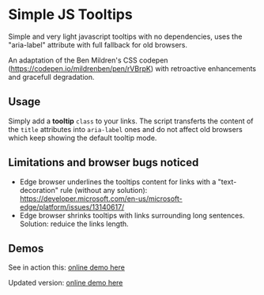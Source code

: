 # Simple JS Tooltips

Simple and very light javascript tooltips with no dependencies, uses the "aria-label" attribute with full fallback for old browsers.

An adaptation of the Ben Mildren's CSS codepen (https://codepen.io/mildrenben/pen/rVBrpK) with retroactive enhancements and gracefull degradation.

## Usage

Simply add a **tooltip** `class` to your links. The script transferts the content of the `title` attributes into `aria-label` ones and do not affect old browsers which keep showing the default tooltip mode.

## Limitations and browser bugs noticed

* Edge browser underlines the tooltips content for links with a "text-decoration" rule (without any solution): https://developer.microsoft.com/en-us/microsoft-edge/platform/issues/13140617/
* Edge browser shrinks tooltips with links surrounding long sentences. Solution: reduice the links length.

## Demos

See in action this: [online demo here](http://jsfiddle.net/1js5x9v7/2/)

Updated version: [online demo here](http://jsfiddle.net/1js5x9v7/6/)
